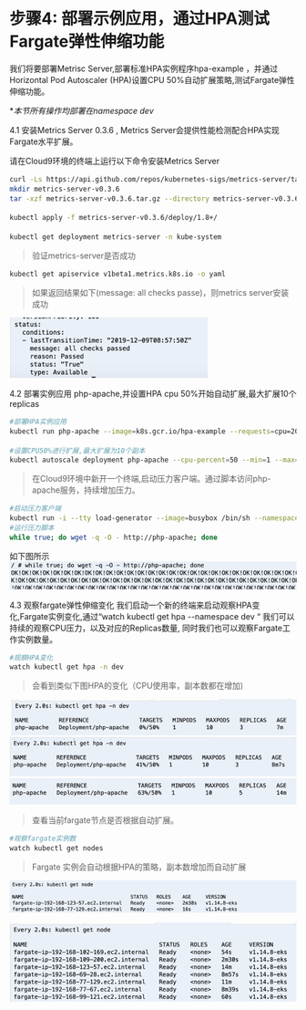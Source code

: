#  步骤4: 部署示例应用，通过HPA测试Fargate弹性伸缩功能
我们将要部署Metrisc Server,部署标准HPA实例程序hpa-example ，并通过Horizontal Pod Autoscaler (HPA)设置CPU 50%自动扩展策略,测试Fargate弹性伸缩功能。 

**本节所有操作均部署在namespace dev*

4.1 安装Metrics Server 0.3.6 , Metrics Server会提供性能检测配合HPA实现Fargate水平扩展。

请在Cloud9环境的终端上运行以下命令安装Metrics Server
```bash
curl -Ls https://api.github.com/repos/kubernetes-sigs/metrics-server/tarball/v0.3.6  -o metrics-server-v0.3.6.tar.gz
mkdir metrics-server-v0.3.6
tar -xzf metrics-server-v0.3.6.tar.gz --directory metrics-server-v0.3.6 --strip-components 1

kubectl apply -f metrics-server-v0.3.6/deploy/1.8+/

kubectl get deployment metrics-server -n kube-system

```
> 验证metrics-server是否成功

```bash
kubectl get apiservice v1beta1.metrics.k8s.io -o yaml
```

> 如果返回结果如下(message: all checks passe)，则metrics server安装成功

![](media/15764769332543/15764771434548.jpg)

4.2 部署实例应用 php-apache,并设置HPA cpu 50%开始自动扩展,最大扩展10个replicas

```bash
#部署HPA实例应用
kubectl run php-apache --image=k8s.gcr.io/hpa-example --requests=cpu=200m --expose --port=80 --namespace dev

#设置CPU50%进行扩展,最大扩展为10个副本
kubectl autoscale deployment php-apache --cpu-percent=50 --min=1 --max=10 --namespace dev
```

> 在Cloud9环境中新开一个终端,启动压力客户端。通过脚本访问php-apache服务，持续增加压力。

```bash
#启动压力客户端
kubectl run -i --tty load-generator --image=busybox /bin/sh --namespace dev
#运行压力脚本 
while true; do wget -q -O - http://php-apache; done
``` 
如下图所示
![](media/15764769332543/1576503695.png)



4.3 观察fargate弹性伸缩变化
我们启动一个新的终端来启动观察HPA变化,Fargate实例变化,通过“watch kubectl get hpa --namespace dev “ 我们可以持续的观察CPU压力，以及对应的Replicas数量, 同时我们也可以观察Fargate工作实例数量。

```bash
#观察HPA变化
watch kubectl get hpa -n dev
```

> 会看到类似下图HPA的变化（CPU使用率，副本数都在增加)

![](media/15764769332543/1576503810.png)
![](media/15764769332543/1576503840.png)
![](media/15764769332543/1576503883.png)




> 查看当前fargate节点是否根据自动扩展。

```bash
#观察fargate实例数
watch kubectl get nodes
```

> Fargate 实例会自动根据HPA的策略，副本数增加而自动扩展

![](media/15764769332543/1576503956.png)

![](media/15764769332543/1576503975.png)


